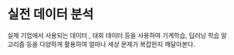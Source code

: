 # 실전 데이터 분석
실제 기업에서 사용되는 데이터 , 대회 데이터 등을 사용하여 기계학습, 딥러닝 학습 알고리즘 등을 다양하게 활용하여 얼마나 세상 문제가 복잡한지 깨달아본다.
